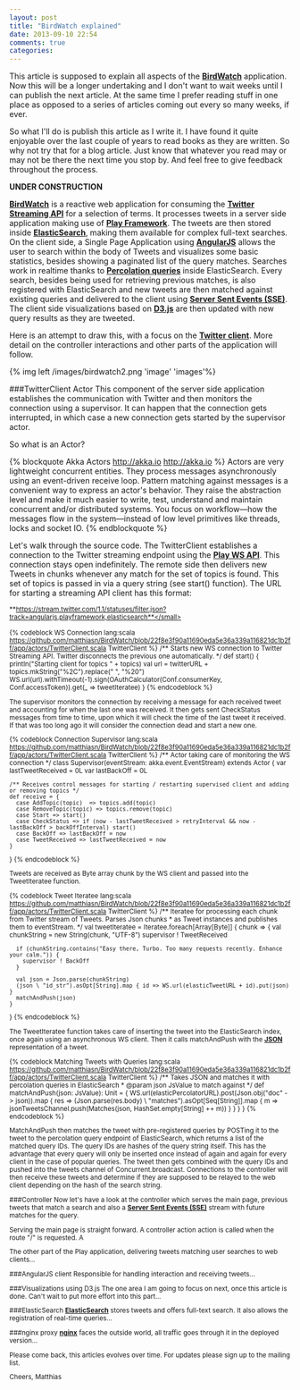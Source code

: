```yaml
---
layout: post
title: "BirdWatch explained"
date: 2013-09-10 22:54
comments: true
categories: 
---
```

This article is supposed to explain all aspects of the **[BirdWatch](http://birdwatch.matthiasnehlsen.com)** application. Now this will be a longer undertaking and I don't want to wait weeks until I can publish the next article. At the same time I prefer reading stuff in one place as opposed to a series of articles coming out every so many weeks, if ever.

So what I'll do is publish this article as I write it. I have found it quite enjoyable over the last couple of years to read books as they are written. So why not try that for a blog article. Just know that whatever you read may or may not be there the next time you stop by. And feel free to give feedback throughout the process. 

<!-- more -->

**UNDER CONSTRUCTION**

**[BirdWatch](http://birdwatch.matthiasnehlsen.com)** is a reactive web application for consuming the **[Twitter Streaming API](https://dev.twitter.com/docs/streaming-apis)** for a selection of terms. It processes tweets in a server side application making use of **[Play Framework](http://www.playframework.com)**. The tweets are then stored inside **[ElasticSearch](http://www.elasticsearch.org)**, making them available for complex full-text searches. 
On the client side, a Single Page Application using **[AngularJS](http://angularjs.org)** allows the user to search within the body of Tweets and visualizes some basic statistics, besides showing a paginated list of the query matches. 
Searches work in realtime thanks to **[Percolation queries](http://www.elasticsearch.org/guide/reference/api/percolate/)** inside ElasticSearch. Every search, besides being used for retrieving previous matches, is also registered with ElasticSearch and new tweets are then matched against existing queries and delivered to the client using **[Server Sent Events (SSE)](http://dev.w3.org/html5/eventsource/)**. The client side visualizations based on **[D3.js](http://d3js.org)** are then updated with new query results as they are tweeted.

Here is an attempt to draw this, with a focus on the **[Twitter client](https://github.com/matthiasn/BirdWatch/blob/22f8e3f90a11690eda5e36a339a116821dc1b2ff/app/actors/TwitterClient.scala)**. More detail on the controller interactions and other parts of the application will follow.

{% img left /images/birdwatch2.png 'image' 'images'%}
   
   
###TwitterClient Actor
This component of the server side application establishes the communication with Twitter and then monitors the connection using a supervisor. It can happen that the connection gets interrupted, in which case a new connection gets started by the supervisor actor.

So what is an Actor?

{% blockquote Akka Actors http://akka.io http://akka.io %}
Actors are very lightweight concurrent entities. They process messages asynchronously using an event-driven receive loop. Pattern matching against messages is a convenient way to express an actor's behavior. They raise the abstraction level and make it much easier to write, test, understand and maintain concurrent and/or distributed systems. You focus on workflow—how the messages flow in the system—instead of low level primitives like threads, locks and socket IO.
{% endblockquote %}

Let's walk through the source code. The TwitterClient establishes a connection to the Twitter streaming endpoint using the **[Play WS API](http://www.playframework.com/documentation/2.1.3/ScalaWS)**. This connection stays open indefinitely. The remote side then delivers new Tweets in chunks whenever any match for the set of topics is found. This set of topics is passed in via a query string (see start() function). The URL for starting a streaming API client has this format:

<small>**https://stream.twitter.com/1.1/statuses/filter.json?track=angularjs,playframework,elasticsearch**</small>


{% codeblock WS Connection lang:scala https://github.com/matthiasn/BirdWatch/blob/22f8e3f90a11690eda5e36a339a116821dc1b2ff/app/actors/TwitterClient.scala TwitterClient %}
  /** Starts new WS connection to Twitter Streaming API. Twitter disconnects the previous one automatically. */
  def start() {
    println("Starting client for topics " + topics)
    val url = twitterURL + topics.mkString("%2C").replace(" ", "%20")
    WS.url(url).withTimeout(-1).sign(OAuthCalculator(Conf.consumerKey, Conf.accessToken)).get(_ => tweetIteratee)
  }
{% endcodeblock %}

The supervisor monitors the connection by receiving a message for each received tweet and accounting for when the last one was received. It then gets sent CheckStatus messages from time to time, upon which it will check the time of the last tweet it received. If that was too long ago it will consider the connection dead and start a new one.

{% codeblock Connection Supervisor lang:scala https://github.com/matthiasn/BirdWatch/blob/22f8e3f90a11690eda5e36a339a116821dc1b2ff/app/actors/TwitterClient.scala TwitterClient %}
  /** Actor taking care of monitoring the WS connection */
  class Supervisor(eventStream: akka.event.EventStream) extends Actor {
    var lastTweetReceived = 0L 
    var lastBackOff = 0L

    /** Receives control messages for starting / restarting supervised client and adding or removing topics */
    def receive = {
      case AddTopic(topic)  => topics.add(topic)
      case RemoveTopic(topic) => topics.remove(topic)
      case Start => start()
      case CheckStatus => if (now - lastTweetReceived > retryInterval && now - lastBackOff > backOffInterval) start()
      case BackOff => lastBackOff = now  
      case TweetReceived => lastTweetReceived = now   
    }
  }
{% endcodeblock %}

Tweets are received as Byte array chunk by the WS client and passed into the TweetIteratee function.

{% codeblock Tweet Iteratee lang:scala https://github.com/matthiasn/BirdWatch/blob/22f8e3f90a11690eda5e36a339a116821dc1b2ff/app/actors/TwitterClient.scala TwitterClient %}
  /** Iteratee for processing each chunk from Twitter stream of Tweets. Parses Json chunks 
    * as Tweet instances and publishes them to eventStream. */
  val tweetIteratee = Iteratee.foreach[Array[Byte]] {
    chunk => {
      val chunkString = new String(chunk, "UTF-8")
      supervisor ! TweetReceived
      
      if (chunkString.contains("Easy there, Turbo. Too many requests recently. Enhance your calm.")) {
        supervisor ! BackOff
      }
          
      val json = Json.parse(chunkString)
      (json \ "id_str").asOpt[String].map { id => WS.url(elasticTweetURL + id).put(json) }
      matchAndPush(json)
    }
  }
{% endcodeblock %}

The TweetIteratee function takes care of inserting the tweet into the ElasticSearch index, once again using an asynchronous WS client. Then it calls matchAndPush with the **[JSON](http://tools.ietf.org/html/rfc4627)** representation of a tweet.  

{% codeblock Matching Tweets with Queries lang:scala https://github.com/matthiasn/BirdWatch/blob/22f8e3f90a11690eda5e36a339a116821dc1b2ff/app/actors/TwitterClient.scala TwitterClient %}
  /** Takes JSON and matches it with percolation queries in ElasticSearch
    * @param json JsValue to match against 
    */
  def matchAndPush(json: JsValue): Unit = {
    WS.url(elasticPercolatorURL).post(Json.obj("doc" -> json)).map {
      res => (Json.parse(res.body) \ "matches").asOpt[Seq[String]].map {
        m => jsonTweetsChannel.push(Matches(json, HashSet.empty[String] ++ m))
      }
    }
  }
}
{% endcodeblock %}

MatchAndPush then matches the tweet with pre-registered queries by POSTing it to the tweet to the percolation query endpoint of ElasticSearch, which returns a list of the matched query IDs. The query IDs are hashes of the query string itself. This has the advantage that every query will only be inserted once instead of again and again for every client in the case of popular queries. The tweet then gets combined with the query IDs and pushed into the tweets channel of Concurrent.broadcast. Connections to the controller will then receive these tweets and determine if they are supposed to be relayed to the web client depending on the hash of the search string.

###Controller
Now let's have a look at the controller which serves the main page, previous tweets that match a search and also a **[Server Sent Events (SSE)](http://dev.w3.org/html5/eventsource/)** stream with future matches for the query.

Serving the main page is straight forward. A controller action action is called when the route "/" is requested. A
 
The other part of the Play application, delivering tweets matching user searches to web clients...

###AngularJS client
Responsible for handling interaction and receiving tweets…

###Visualizations using D3.js
The one area I am going to focus on next, once this article is done. Can't wait to put more effort into this part...

###ElasticSearch
**[ElasticSearch](http://www.elasticsearch.org)** stores tweets and offers full-text search. It also allows the registration of real-time queries...

###nginx proxy
**[nginx](http://wiki.nginx.org/Main)** faces the outside world, all traffic goes through it in the deployed version...


Please come back, this articles evolves over time. For updates please sign up to the mailing list.

Cheers,
Matthias
